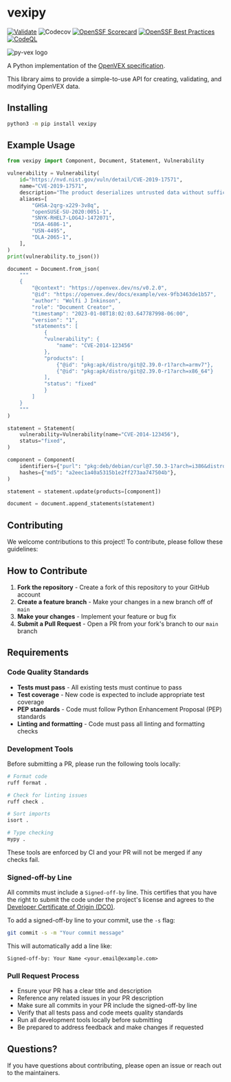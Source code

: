 # vexipy

[![Validate](https://github.com/colin-pm/vexipy/actions/workflows/validate.yaml/badge.svg)](https://github.com/colin-pm/vexipy/actions/workflows/validate.yaml)
![Codecov](https://img.shields.io/codecov/c/github/colin-pm/vexipy)
[![OpenSSF Scorecard](https://api.scorecard.dev/projects/github.com/colin-pm/vexipy/badge)](https://scorecard.dev/viewer/?uri=github.com/colin-pm/vexipy)
[![OpenSSF Best Practices](https://www.bestpractices.dev/projects/10913/badge)](https://www.bestpractices.dev/projects/10913)
[![CodeQL](https://github.com/colin-pm/vexipy/actions/workflows/github-code-scanning/codeql/badge.svg)](https://github.com/colin-pm/vexipy/actions/workflows/github-code-scanning/codeql)


![py-vex logo](files/logo.png)

A Python implementation of the [OpenVEX specification][].

This library aims to provide a simple-to-use API for creating, validating, and modifying OpenVEX data.

## Installing

```bash
python3 -m pip install vexipy
```

## Example Usage

```python
from vexipy import Component, Document, Statement, Vulnerability

vulnerability = Vulnerability(
    id="https://nvd.nist.gov/vuln/detail/CVE-2019-17571",
    name="CVE-2019-17571",
    description="The product deserializes untrusted data without sufficiently verifying that the resulting data will be valid.",
    aliases=[
        "GHSA-2qrg-x229-3v8q",
        "openSUSE-SU-2020:0051-1",
        "SNYK-RHEL7-LOG4J-1472071",
        "DSA-4686-1",
        "USN-4495",
        "DLA-2065-1",
    ],
)
print(vulnerability.to_json())

document = Document.from_json(
    """
    {
        "@context": "https://openvex.dev/ns/v0.2.0",
        "@id": "https://openvex.dev/docs/example/vex-9fb3463de1b57",
        "author": "Wolfi J Inkinson",
        "role": "Document Creator",
        "timestamp": "2023-01-08T18:02:03.647787998-06:00",
        "version": "1",
        "statements": [
            {
            "vulnerability": {
                "name": "CVE-2014-123456"
            },
            "products": [
                {"@id": "pkg:apk/distro/git@2.39.0-r1?arch=armv7"},
                {"@id": "pkg:apk/distro/git@2.39.0-r1?arch=x86_64"}
            ],
            "status": "fixed"
            }
        ]
    }
    """
)

statement = Statement(
    vulnerability=Vulnerability(name="CVE-2014-123456"),
    status="fixed",
)

component = Component(
    identifiers={"purl": "pkg:deb/debian/curl@7.50.3-1?arch=i386&distro=jessie"},
    hashes={"md5": "a2eec1a40a5315b1e2ff273aa747504b"},
)

statement = statement.update(products=[component])

document = document.append_statements(statement)
```

## Contributing

We welcome contributions to this project! To contribute, please follow these guidelines:

## How to Contribute

1. **Fork the repository** - Create a fork of this repository to your GitHub account
2. **Create a feature branch** - Make your changes in a new branch off of `main`
3. **Make your changes** - Implement your feature or bug fix
4. **Submit a Pull Request** - Open a PR from your fork's branch to our `main` branch

## Requirements

### Code Quality Standards

- **Tests must pass** - All existing tests must continue to pass
- **Test coverage** - New code is expected to include appropriate test coverage
- **PEP standards** - Code must follow Python Enhancement Proposal (PEP) standards
- **Linting and formatting** - Code must pass all linting and formatting checks

### Development Tools

Before submitting a PR, please run the following tools locally:

```bash
# Format code
ruff format .

# Check for linting issues
ruff check .

# Sort imports
isort .

# Type checking
mypy .
```

These tools are enforced by CI and your PR will not be merged if any checks fail.

### Signed-off-by Line

All commits must include a `Signed-off-by` line. This certifies that you have the right to submit the code under the project's license and agrees to the [Developer Certificate of Origin (DCO)](https://developercertificate.org/).

To add a signed-off-by line to your commit, use the `-s` flag:

```bash
git commit -s -m "Your commit message"
```

This will automatically add a line like:
```
Signed-off-by: Your Name <your.email@example.com>
```

### Pull Request Process

- Ensure your PR has a clear title and description
- Reference any related issues in your PR description
- Make sure all commits in your PR include the signed-off-by line
- Verify that all tests pass and code meets quality standards
- Run all development tools locally before submitting
- Be prepared to address feedback and make changes if requested

## Questions?

If you have questions about contributing, please open an issue or reach out to the maintainers.

[OpenVEX specification]: https://github.com/openvex/spec/blob/main/OPENVEX-SPEC.md
